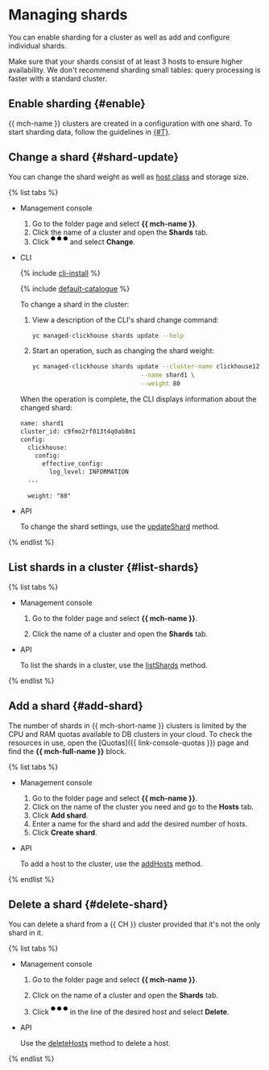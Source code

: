 # Managing shards

You can enable sharding for a cluster as well as add and configure individual shards.

Make sure that your shards consist of at least 3 hosts to ensure higher availability. We don't recommend sharding small tables: query processing is faster with a standard cluster.

## Enable sharding {#enable}

 {{ mch-name }} clusters are created in a configuration with one shard. To start sharding data, follow the guidelines in [{#T}](../tutorials/sharding.md).

## Change a shard {#shard-update}

You can change the shard weight as well as [host class](../concepts/instance-types.md) and storage size.

{% list tabs %}

- Management console
  1. Go to the folder page and select **{{ mch-name }}**.
  1. Click the name of a cluster and open the **Shards** tab.
  1. Click ![horizontal-ellipsis](../../_assets/horizontal-ellipsis.svg) and select **Change**.

- CLI

  {% include [cli-install](../../_includes/cli-install.md) %}

  {% include [default-catalogue](../../_includes/default-catalogue.md) %}

  To change a shard in the cluster:

  1. View a description of the CLI's shard change command:

     ```bash
     yc managed-clickhouse shards update --help
     ```

  1. Start an operation, such as changing the shard weight:

     ```bash
     yc managed-clickhouse shards update --cluster-name clickhouse12 \
                                   --name shard1 \
                                   --weight 80
     ```

   When the operation is complete, the CLI displays information about the changed shard:

   ```
   name: shard1
   cluster_id: c9fmo2rf013t4q0ab8m1
   config:
     clickhouse:
       config:
         effective_config:
           log_level: INFORMATION
     ...
   
     weight: "80"
   ```

- API

  To change the shard settings, use the [updateShard](../api-ref/Cluster/updateShard.md) method.

{% endlist %}

## List shards in a cluster {#list-shards}

{% list tabs %}

- Management console

  1. Go to the folder page and select **{{ mch-name }}**.

  2. Click the name of a cluster and open the **Shards** tab.

- API

  To list the shards in a cluster, use the [listShards](../api-ref/Cluster/listShards.md) method.

{% endlist %}

## Add a shard {#add-shard}

The number of shards in {{ mch-short-name }} clusters is limited by the CPU and RAM quotas available to DB clusters in your cloud. To check the resources in use, open the [Quotas]({{ link-console-quotas }}) page and find the **{{ mch-full-name }}** block.

{% list tabs %}

- Management console
  1. Go to the folder page and select **{{ mch-name }}**.
  1. Click on the name of the cluster you need and go to the **Hosts** tab.
  1. Click **Add shard**.
  1. Enter a name for the shard and add the desired number of hosts.
  1. Click **Create shard**.

- API

  To add a host to the cluster, use the [addHosts](../api-ref/Cluster/addHosts.md) method.

{% endlist %}

## Delete a shard {#delete-shard}

You can delete a shard from a {{ CH }} cluster provided that it's not the only shard in it.

{% list tabs %}

- Management console

  1. Go to the folder page and select **{{ mch-name }}**.

  2. Click on the name of a cluster and open the **Shards** tab.

  3. Click ![image](../../_assets/horizontal-ellipsis.svg) in the line of the desired host and select **Delete**.

- API

  Use the [deleteHosts](../api-ref/Cluster/deleteHosts.md) method to delete a host.

{% endlist %}

